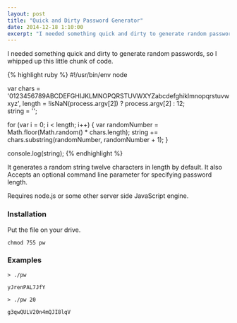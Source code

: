 ```yaml
---
layout: post
title: "Quick and Dirty Password Generator"
date: 2014-12-18 1:10:00
excerpt: "I needed something quick and dirty to generate random passwords, so I whipped up this little chunk of code."
---
```


I needed something quick and dirty to generate random passwords, so I whipped up this little chunk of code. 

{% highlight ruby %}
#!/usr/bin/env node
 
var chars  = '0123456789ABCDEFGHIJKLMNOPQRSTUVWXYZabcdefghiklmnopqrstuvwxyz',
    length = !isNaN(process.argv[2]) ? process.argv[2] : 12;  
    string = '';
  
for (var i = 0; i < length; i++) {
  var randomNumber = Math.floor(Math.random() * chars.length);
  string += chars.substring(randomNumber, randomNumber + 1);
}
 
console.log(string);
{% endhighlight %}

It generates a random string twelve characters in length by default. It also Accepts an optional command line parameter for specifying password length. 

Requires node.js or some other server side JavaScript engine.

### Installation
Put the file on your drive.

```chmod 755 pw```

### Examples

```
> ./pw

yJrenPAL7JfY

> ./pw 20

g3qwQULV20n4mQJI8lqV
```